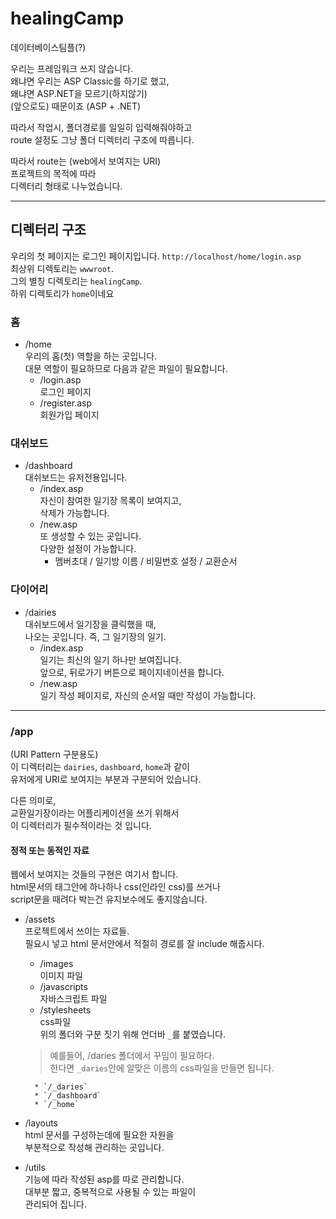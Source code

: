 # healingCamp
데이터베이스팀플(?)  

우리는 프레임워크 쓰지 않습니다.  
왜냐면 우리는 ASP Classic를 하기로 했고,  
왜냐면 ASP.NET을 모르기(하지않기)  
(앞으로도) 때문이죠 (ASP + .NET)  

따라서 작업시, 폴더경로를 일일히 입력해줘야하고  
route 설정도 그냥 폴더 디렉터리 구조에 따릅니다.

따라서 route는 (web에서 보여지는 URI)  
프로젝트의 목적에 따라  
디렉터리 형태로 나누었습니다.
<hr>

## 디렉터리 구조
우리의 첫 페이지는 로그인 페이지입니다.
`http://localhost/home/login.asp`  
최상위 디렉토리는 `wwwroot`.  
그의 별칭 디렉토리는 `healingCamp`.    
하위 디렉토리가 `home`이네요


### 홈
* /home  
우리의 홈(첫) 역할을 하는 곳입니다.   
대문 역할이 필요하므로 다음과 같은 파일이 필요합니다.
    * /login.asp  
    로그인 페이지
    * /register.asp  
    회원가입 페이지


### 대쉬보드
* /dashboard  
대쉬보드는 유저전용입니다.
  * /index.asp  
    자신이 참여한 일기장 목록이 보여지고,  
    삭제가 가능합니다.  
  * /new.asp  
    또 생성할 수 있는 곳입니다.  
    다양한 설정이 가능합니다.
      * 멤버초대 / 일기방 이름 / 비밀번호 설정 / 교환순서


### 다이어리
* /dairies  
대쉬보드에서 일기장을 클릭했을 때,   
나오는 곳입니다. 즉, 그 일기장의 일기.
  * /index.asp  
  일기는 최신의 일기 하나만 보여집니다.   
  앞으로, 뒤로가기 버튼으로 페이지네이션을 합니다.
  * /new.asp  
  일기 작성 페이지로, 자신의 순서일 때만 작성이 가능합니다.


<hr>

### /app
(URI Pattern 구분용도)  
이 디렉터리는 `dairies`, `dashboard`, `home`과 같이  
유저에게 URI로 보여지는 부분과 구분되어 있습니다.

다른 의미로,   
교환일기장이라는 어플리케이션을 쓰기 위해서   
이 디렉터리가 필수적이라는 것 입니다.

#### 정적 또는 동적인 자료
웹에서 보여지는 것들의 구현은 여기서 합니다.   
html문서의 태그안에 하나하나 css(인라인 css)를 쓰거나  
script문을 때려다 박는건 유지보수에도 좋지않습니다.

* /assets  
프로젝트에서 쓰이는 자료들.  
필요시 넣고 html 문서안에서 적절히 경로를 잘 include 해줍시다.
    * /images  
    이미지 파일
    * /javascripts  
    자바스크립트 파일
    * /stylesheets  
    css파일   
    위의 폴더와 구분 짓기 위해 언더바 `_`를 붙였습니다.   
    > 예를들어, /daries 폴더에서 꾸밈이 필요하다.  
    한다면 `_daries`안에 알맞은 이름의 css파일을 만들면 됩니다.

        * `/_daries`
        * `/_dashboard`
        * `/_home`


* /layouts  
  html 문서를 구성하는데에 필요한 자원을   
  부분적으로 작성해 관리하는 곳입니다.

* /utils    
  기능에 따라 작성된 asp를 따로 관리합니다.   
  대부분 짧고, 중복적으로 사용될 수 있는 파일이  
  관리되어 집니다.
